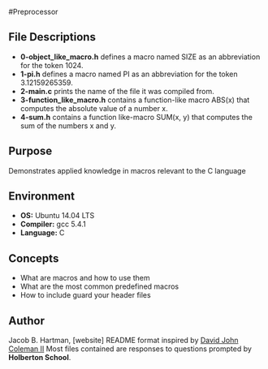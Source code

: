#Preprocessor

## File Descriptions
* __0-object_like_macro.h__ defines a macro named SIZE as an abbreviation for the token 1024.
* __1-pi.h__ defines a macro named PI as an abbreviation for the token 3.12159265359.
* __2-main.c__ prints the name of the file it was compiled from.
* __3-function_like_macro.h__ contains a function-like macro ABS(x) that computes the absolute value of a number x.
* __4-sum.h__ contains a function like-macro SUM(x, y) that computes the sum of the numbers x and y.

## Purpose
Demonstrates applied knowledge in macros relevant to the C language

## Environment
* __OS:__ Ubuntu 14.04 LTS
* __Compiler:__ gcc 5.4.1
* __Language:__ C

## Concepts
* What are macros and how to use them
* What are the most common predefined macros
* How to include guard your header files

## Author
Jacob B. Hartman, [website]
README format inspired by [David John Coleman II](http://www.davidjohncoleman.com/)
Most files contained are responses to questions prompted by __Holberton School__.